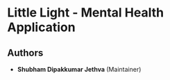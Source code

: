 # Little Light - Mental Health Application

## Authors
-   **Shubham Dipakkumar Jethva** (Maintainer)
